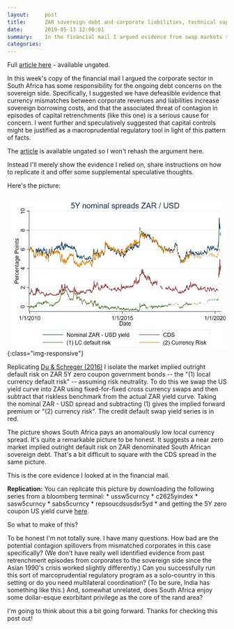 ```yaml
---
layout:     post
title:      ZAR sovereign debt and corporate liabilities, technical supplement
date:       2019-05-13 12:00:01
summary:    In the financial mail I argued evidence from swap markets suggests currency mismatches between revenues and liabilities in South Africa's corporate sector are responsible for some of RSA's sovereign debt woes.
categories: 
---
```


Full [article here](https://www.fm.co.za/) - available ungated.

In this week's copy of the financial mail I argued the corporate sector in South Africa has some responsibility for the ongoing debt concerns on the sovereign side. Specifically, I suggested we have defeasible evidence that currency mismatches between corporate revenues and liabilities increase sovereign borrowing costs, and that the associated threat of contagion in episodes of capital retrenchments (like this one) is a serious cause for concern. I went further and speculatively suggested that capital controls might be justified as a macroprudential regulatory tool in light of this pattern of facts.

The [article](https://www.fm.co.za/) is available ungated so I won't rehash the argument here. 

Instead I'll merely show the evidence I relied on, share instructions on how to replicate it and offer some supplemental speculative thoughts. 

Here's the picture:

![zar5yspreads](/assets/ZAR_5Y_spreads_CDS_vWebsite.jpg){:class="img-responsive"}

Replicating [Du & Schreger (2016)](https://onlinelibrary.wiley.com/doi/abs/10.1111/jofi.12389) I isolate the market implied outright default risk on ZAR 5Y zero coupon government bonds -- the "(1) local currency default risk" -- assuming risk neutrality. To do this we swap the US yield curve into ZAR using fixed-for-fixed cross currency swaps and then subtract that riskless benchmark from the actual ZAR yield curve. Taking the nominal ZAR - USD spread and subtracting (1) gives the implied forward premium or "(2) currency risk". The credit default swap yield series is in red.

The picture shows South Africa pays an anomalously low local currency spread. It's quite a remarkable picture to be honest. It suggests a near zero market implied outright default risk on ZAR denominated South African sovereign debt. That's a bit difficult to square with the CDS spread in the same picture. 

This is the core evidence I looked at in the financial mail.

**Replication:** You can replicate this picture by downloading the following series from a bloomberg terminal: * ussw5curncy * c2625yindex * sasw5curncy * sabs5curncy * repsoucdsusdsr5yd * and getting the 5Y zero coupon US yield curve [here](https://www.federalreserve.gov/data/nominal-yield-curve.htm).

So what to make of this? 

To be honest I'm not totally sure. I have many questions. How bad are the potential contagion spillovers from mismatched corporates in this case specifically? (We don't have really well identified evidence from past retrenchment episodes from corporates to the sovereign side since the Asian 1990's crisis worked slightly differently.) Can you successfully run this sort of marcoprudential regulatory program as a solo-country in this setting or do you need multilateral coordination? (To be sure, India has something like this.) And, somewhat unrelated, does South Africa enjoy some dollar-esque exorbitant privilege as the core of the rand area?

I'm going to think about this a bit going forward. Thanks for checking this post out!

